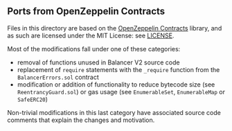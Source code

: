 ## Ports from OpenZeppelin Contracts

Files in this directory are based on the [OpenZeppelin Contracts](https://github.com/OpenZeppelin/openzeppelin-contracts) library, and as such are licensed under the MIT License: see [LICENSE](LICENSE).

Most of the modifications fall under one of these categories:

- removal of functions unused in Balancer V2 source code
- replacement of `require` statements with the `_require` function from the `BalancerErrors.sol` contract
- modification or addition of functionality to reduce bytecode size (see `ReentrancyGuard.sol`) or gas usage (see `EnumerableSet`, `EnumerableMap` or `SafeERC20`)

Non-trivial modifications in this last category have associated source code comments that explain the changes and motivation.

